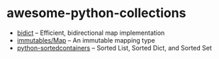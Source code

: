 # awesome-python-collections

- [bidict](https://github.com/jab/bidict) – Efficient, bidirectional map implementation
- [immutables/Map](https://github.com/MagicStack/immutables) – An immutable mapping type
- [python-sortedcontainers](https://github.com/grantjenks/python-sortedcontainers) – Sorted List, Sorted Dict, and Sorted Set
